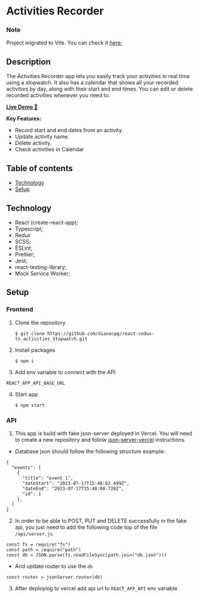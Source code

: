 # Activities Recorder

### Note

Project migrated to Vite. You can check it [here:](https://github.com/dianacpg/activities-recorder/)

## Description

The Activities Recorder app lets you easily track your activities in real time using a stopwatch. It also has a calendar that shows all your recorded activities by day, along with their start and end times. You can edit or delete recorded activities whenever you need to.

[**Live Demo 🚀**](https://task-recorder-axhs.onrender.com/)

**Key Features:**

- Record start and end dates from an activity.
- Update activity name.
- Delete activity.
- Check activities in Calendar

## Table of contents

- [Technology](#technology)
- [Setup](#setup)

## Technology

- React (create-react-app);
- Typescript;
- Redux
- SCSS;
- ESLint;
- Prettier;
- Jest;
- react-testing-library;
- Mock Service Worker;

## Setup

### Frontend

1. Clone the repository
   ```
   $ git clone https://github.com/dianacpg/react-redux-ts_activities_Stopwatch.git
   ```
2. Install packages
   ```
   $ npm i
   ```
3. Add env variable to connect with the API

```
REACT_APP_API_BASE_URL
```

4. Start app
   ```
   $ npm start
   ```

### API

1. This app is build with fake json-server deployed in Vercel. You will need to create a new repository and follow [json-server-vercel](https://github.com/kitloong/json-server-vercel) instructions.

- Database json should follow the following structure example:

```
{
  "events": [
    {
      "title": "event 1",
      "dateStart": "2023-07-17T15:48:02.499Z",
      "dateEnd": "2023-07-17T15:48:08.720Z",
      "id": 1
    },
  ]
}
```

2. In order to be able to POST, PUT and DELETE successfully in the fake api, you just need to add the following code top of the file `/api/server.js`.

```
const fs = require("fs")
const path = require("path")
const db = JSON.parse(fs.readFileSync(path.join("db.json")))
```

- And update router to use the `db`

```
const router = jsonServer.router(db)
```

3. After deploying to vercel add api url to `REACT_APP_API` env variable
